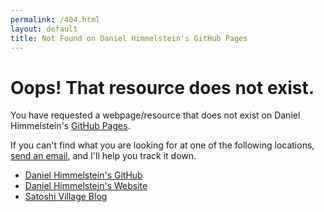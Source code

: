 ```yaml
---
permalink: /404.html
layout: default
title: Not Found on Daniel Himmelstein's GitHub Pages
---
```


# Oops! That resource does not exist.

You have requested a webpage/resource that does not exist on Daniel Himmelstein's [GitHub Pages](http://git.dhimmel.com).

If you can't find what you are looking for at one of the following locations, <a href="mailto:daniel.himmelstein@gmail.com">send an email</a>, and I'll help you track it down.

* [Daniel Himmelstein's GitHub](https://github.com/dhimmel)
* [Daniel Himmelstein's Website](http://dhimmel.com)
* [Satoshi Village Blog](http://blog.dhimmel.com "Satoshi Village, the blog of Daniel Himmelstein")


<!-- Piwik -->
<script type="text/javascript">
  var _paq = _paq || [];
  _paq.push(['setDocumentTitle',  '404/URL = ' +  encodeURIComponent(document.location.pathname+document.location.search) + '/From = ' + encodeURIComponent(document.referrer)]);
  _paq.push(['trackPageView']);
  _paq.push(['enableLinkTracking']);
  (function() {
    var u="//piwik.dhimmel.com/";
    _paq.push(['setTrackerUrl', u+'piwik.php']);
    _paq.push(['setSiteId', 4]);
    var d=document, g=d.createElement('script'), s=d.getElementsByTagName('script')[0];
    g.type='text/javascript'; g.async=true; g.defer=true; g.src=u+'piwik.js'; s.parentNode.insertBefore(g,s);
  })();
</script>
<noscript><p><img src="//piwik.dhimmel.com/piwik.php?idsite=4" style="border:0;" alt="" /></p></noscript>
<!-- End Piwik Code -->
